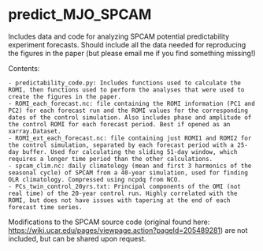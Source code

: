 # predict_MJO_SPCAM

Includes data and code for analyzing SPCAM potential predictability experiment forecasts. Should include all the data needed for reproducing the figures in the paper (but please email me if you find something missing!)

Contents: 

    - predictability_code.py: Includes functions used to calculate the ROMI, then functions used to perform the analyses that were used to create the figures in the paper.
    - ROMI_each_forecast.nc: file containing the ROMI information (PC1 and PC2) for each forecast run and the ROMI values for the corresponding dates of the control simulation. Also includes phase and amplitude of the control ROMI for each forecast period. Best if opened as an xarray.Dataset.
    - ROMI_ext_each_forecast.nc: file containing just ROMI1 and ROMI2 for the control simulation, separated by each forecast period with a 25-day buffer. Used for calculating the sliding 51-day window, which requires a longer time period than the other calculations.
    - spcam_clim.nc: daily climatology (mean and first 3 harmonics of the seasonal cycle) of SPCAM from a 40-year simulation, used for finding OLR climatology. Compressed using ncpdq from NCO.
    - PCs_twin_control_20yrs.txt: Principal components of the OMI (not real time) of the 20-year control run. Highly correlated with the ROMI, but does not have issues with tapering at the end of each forecast time series.

Modifications to the SPCAM source code (original found here: https://wiki.ucar.edu/pages/viewpage.action?pageId=205489281) are not included, but can be shared upon request. 
